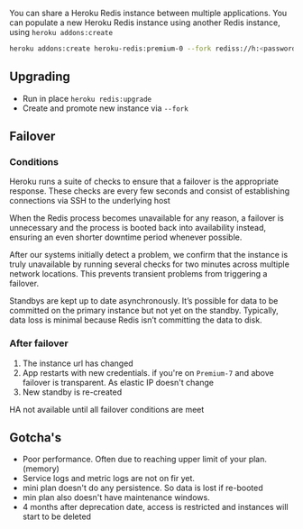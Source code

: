 You can share a Heroku Redis instance between multiple applications.
You can populate a new Heroku Redis instance using another Redis instance, using `heroku addons:create`

```bash
heroku addons:create heroku-redis:premium-0 --fork rediss://h:<password>@<hostname>:<port> -a example-app
```

## Upgrading

- Run in place `heroku redis:upgrade`
- Create and promote new instance via `--fork`

## Failover

### Conditions

Heroku runs a suite of checks to ensure that a failover is the appropriate response.
These checks are every few seconds and consist of establishing connections via SSH to the underlying host

When the Redis process becomes unavailable for any reason, a failover is unnecessary and the process is booted back into availability instead, ensuring an even shorter downtime period whenever possible.

After our systems initially detect a problem, we confirm that the instance is truly unavailable by running several checks for two minutes across multiple network locations. This prevents transient problems from triggering a failover.

Standbys are kept up to date asynchronously. It’s possible for data to be committed on the primary instance but not yet on the standby. Typically, data loss is minimal because Redis isn’t committing the data to disk.

### After failover

1. The instance url has changed
2. App restarts with new credentials. if you're on `Premium-7` and above failover is transparent. As elastic IP doesn't change
3. New standby is re-created

HA not available until all failover conditions are meet

## Gotcha's

- Poor performance. Often due to reaching upper limit of your plan. (memory)
- Service logs and metric logs are not on fir yet.
- mini plan doesn't do any persistence. So data is lost if re-booted
- min plan also doesn't have maintenance windows.
- 4 months after deprecation date, access is restricted and instances will start to be deleted
